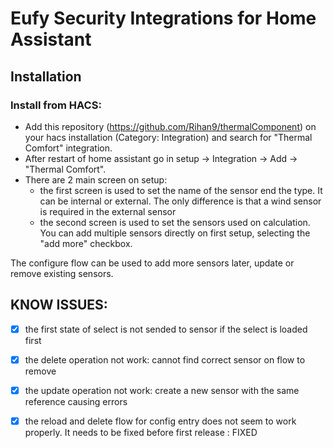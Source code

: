 # Eufy Security Integrations for Home Assistant

## Installation

### Install from HACS:

- Add this repository (https://github.com/Rihan9/thermalComponent) on your hacs installation (Category: Integration) and search for "Thermal Comfort" integration.
- After restart of home assistant go in setup -> Integration -> Add -> "Thermal Comfort".
- There are 2 main screen on setup:
    - the first screen is used to set the name of the sensor end the type. It can be internal or external. The only difference is that a wind sensor is required in the external   sensor 
    - the second screen is used to set the sensors used on calculation. You can add multiple sensors directly on first setup, selecting the "add more" checkbox.

The configure flow can be used to add more sensors later, update or remove existing sensors.


## KNOW ISSUES:

- [X] the first state of select is not sended to sensor if the select is loaded first
- [X] the delete operation not work: cannot find correct sensor on flow to remove
- [X] the update operation not work: create a new sensor with the same reference causing errors
- [X] the reload and delete flow for config entry does not seem to work properly. It needs to be fixed before first release : FIXED

